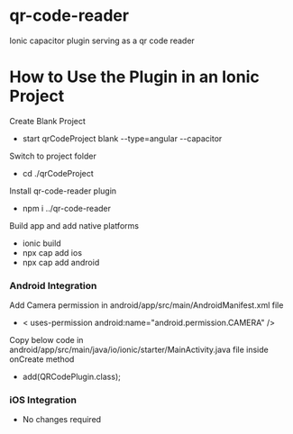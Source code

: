 # qr-code-reader
Ionic capacitor plugin serving as a qr code reader

# How to Use the Plugin in an Ionic Project

Create Blank Project
*  start qrCodeProject blank --type=angular --capacitor

Switch to project folder
* cd ./qrCodeProject

Install qr-code-reader plugin
* npm i ../qr-code-reader
 
Build app and add native platforms
* ionic build
* npx cap add ios
* npx cap add android

### Android Integration
Add Camera permission in android/app/src/main/AndroidManifest.xml file
* < uses-permission android:name="android.permission.CAMERA" />

Copy below code in android/app/src/main/java/io/ionic/starter/MainActivity.java file inside onCreate method
* add(QRCodePlugin.class);


### iOS Integration
* No changes required
